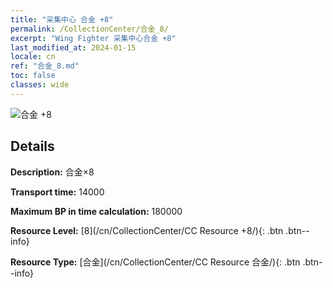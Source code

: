 ```yaml
---
title: "采集中心 合金 +8"
permalink: /CollectionCenter/合金_8/
excerpt: "Wing Fighter 采集中心合金 +8"
last_modified_at: 2024-01-15
locale: cn
ref: "合金_8.md"
toc: false
classes: wide
---
```



![合金 +8](/images/cc/CC_Alloy_Plate_5.png)

## Details

  **Description:** 合金×8

  **Transport time:** 14000

  **Maximum BP in time calculation:** 180000

  **Resource Level:** [8](/cn/CollectionCenter/CC Resource +8/){: .btn .btn--info}

  **Resource Type:** [合金](/cn/CollectionCenter/CC Resource 合金/){: .btn .btn--info}


